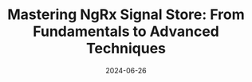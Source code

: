 ---
slug: angular-mastering-ngrx-signalstore
tag: Deep Dive
recipients: Expert
time: 9am-18pm
title: 'Mastering NgRx Signal Store: From Fundamentals to Advanced Techniques'
description: Explore the power of NgRx Signal Store in a comprehensive workshop led by core members of the NgRx team by Alex Okrushko and Marko Stanimirović. This workshop offers a deep dive into the world of reactive state management powered by Angular Signals.<br /><br /> NgRx SignalStore is a fully-featured state management solution that offers a robust way to manage application state. With its native support for Signals, it provides the ability to define stores in a clear and declarative manner. The simplicity and flexibility of SignalStore, coupled with its opinionated and extensible design, establish it as a versatile solution for effective state management in Angular.<br /><br /> <b>What to Expect:</b> In this workshop, we’ll walk through the fundamentals of the NgRx SignalStore with in-depth discussions, exercises, and code labs. We'll guide you through leveraging the power of both Signals and RxJS, showing you how to use each in the places where they shine, unlocking the full potential of reactivity in Angular. After exploring core concepts, we'll delve into using SignalStore plugins and state management patterns that ensure code cleanliness, scalability, and robustness.<br /><br /> <b>Prerequisites:</b> Participants should have a basic understanding of Angular and TypeScript fundamentals. Experience with NgRx and Signals is not required but would be beneficial.
date: '2024-06-26'
authors: 
    - name: Alex Okrushko
      biography: Alex is a Senior Software Engineer at Snowflake. He is part of the NgRx team, GDE in Angular, Angular Toronto organizer, and co-organizer of the official Angular Discord. In his free time, he loves to learn & share knowledge, provides NgRx workshops and helps with ts.dev/style - the TypeScript style guide.
      image: photo/authors/alex-okrushko.webp
      link: https://twitter.com/AlexOkrushko/
    - name: Marko Stanimirović
      biography: Marko is a Principal Frontend Engineer at Swiss Marketplace Group. He is also a core member of the NgRx and AnalogJS teams, a Google Developer Expert in Angular, and an organizer of the Angular Belgrade group. Marko actively contributes to open-source software, shares knowledge through technical articles and talks, and enjoys playing the guitar. He holds a Master of Science in Software Engineering from the University of Belgrade.
      image: photo/authors/marko-stanimirovic.webp
      link: https://twitter.com/MarkoStDev
    - name: Brandon Roberts
      biography: Brandon is an Open Source Advocate, focused on community engagement, content creation, and collaboration. He enjoys learning new things, helping other developers be successful, speaking at conferences, and contributing to open source. He is a GDE, technical writer, and a maintainer of the NgRx project, and creator of AnalogJS.
      image: https://cache.sessionize.com/image/f9d8-400o400o1-9PLBjjd84cKbTHVy9wQnvt.jpeg
      link: https://twitter.com/brandontroberts
location: 
    name: Midas Palace Hotel
    mapsLink: /venue
image: /photo/workshop-mastering-NgRx-SignalStore-cover.webp
link: /workshops/angular-mastering-ngrx-signalstore
ticket: https://ti.to/ngrome-events/mastering-ngrx-signalstore
col: 1
socialDescription: 'Join me at NgRome 2024 for a comprehensive workshop on mastering NgRx Signal Store! Led by NgRx core members Alex Okrushko & Marko Stanimirović, this session offers in-depth insights into reactive state management with Angular Signals. Secure your spot now! #NgRome #NgRx #Workshop'
---